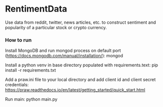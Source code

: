 # RentimentData

Use data from reddit, twitter, news articles, etc. to construct sentiment and popularity of a particular stock or crypto currency. 

### How to run

Install MongoDB and run mongod process on default port (https://docs.mongodb.com/manual/installation/): mongod

Install a python venv in base directory populated with requirements.text:
pip install -r requirements.txt

Add a praw.ini file to your local directory and add client id and client secret credentials:
 https://praw.readthedocs.io/en/latest/getting_started/quick_start.html

Run main: python main.py
